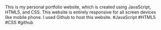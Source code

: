 This is my personal portfolio website, which is created using JavaScript, HTML5, and CSS.
This website is entirely responsive for all screen devices like mobile phone. I used Github to host this website.
#JavaScript #HTML5 #CSS #github
